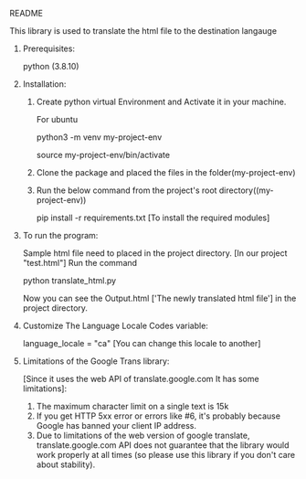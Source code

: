 README

This library is used to translate the html file to the destination langauge


1. Prerequisites:

    python (3.8.10)


2. Installation:

    1. Create python virtual Environment and Activate it in your machine.
    
        For ubuntu 

        python3 -m venv my-project-env

        source my-project-env/bin/activate

    2. Clone the package and placed the files in the folder(my-project-env)

    3. Run the below command from the project's root directory((my-project-env))

        pip install -r requirements.txt [To install the required modules]
    

3. To run the program:

    Sample html file need to placed in the project directory. [In our project "test.html"]
    Run the command 

    python translate_html.py
    
    Now you can see the Output.html ['The newly translated html file'] in the project directory.


4. Customize The Language Locale Codes variable:

    language_locale = "ca" [You can change this locale to another]

5. Limitations of the Google Trans library:

    [Since it uses the web API of translate.google.com It has some limitations]:

    1. The maximum character limit on a single text is 15k
    2. If you get HTTP 5xx error or errors like #6, it's probably because Google has banned your client IP address.
    3. Due to limitations of the web version of google translate, translate.google.com API does not guarantee that the library would work properly at all times (so please use this library if you don't care about stability).
